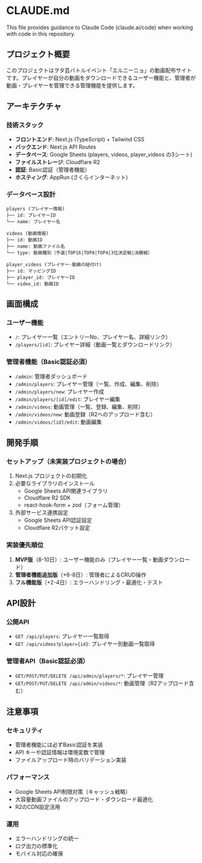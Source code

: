 # CLAUDE.md

This file provides guidance to Claude Code (claude.ai/code) when working with code in this repository.

## プロジェクト概要

このプロジェクトはヲタ芸バトルイベント「エルニーニョ」の動画配布サイトです。プレイヤーが自分の動画をダウンロードできるユーザー機能と、管理者が動画・プレイヤーを管理できる管理機能を提供します。

## アーキテクチャ

### 技術スタック
- **フロントエンド**: Next.js (TypeScript) + Tailwind CSS
- **バックエンド**: Next.js API Routes
- **データベース**: Google Sheets (players, videos, player_videos の3シート)
- **ファイルストレージ**: Cloudflare R2
- **認証**: Basic認証（管理者機能）
- **ホスティング**: AppRun (さくらインターネット)

### データベース設計
```
players (プレイヤー情報)
├── id: プレイヤーID
└── name: プレイヤー名

videos (動画情報)
├── id: 動画ID
├── name: 動画ファイル名
└── type: 動画種別（予選|TOP16|TOP8|TOP4|3位決定戦|決勝戦）

player_videos (プレイヤー-動画の紐付け)
├── id: マッピングID
├── player_id: プレイヤーID
└── video_id: 動画ID
```

## 画面構成

### ユーザー機能
- `/`: プレイヤー一覧（エントリーNo、プレイヤー名、詳細リンク）
- `/players/[id]`: プレイヤー詳細（動画一覧とダウンロードリンク）

### 管理者機能（Basic認証必須）
- `/admin`: 管理者ダッシュボード
- `/admin/players`: プレイヤー管理（一覧、作成、編集、削除）
- `/admin/players/new`: プレイヤー作成
- `/admin/players/[id]/edit`: プレイヤー編集
- `/admin/videos`: 動画管理（一覧、登録、編集、削除）
- `/admin/videos/new`: 動画登録（R2へのアップロード含む）
- `/admin/videos/[id]/edit`: 動画編集

## 開発手順

### セットアップ（未実装プロジェクトの場合）
1. Next.js プロジェクトの初期化
2. 必要なライブラリのインストール
   - Google Sheets API関連ライブラリ
   - Cloudflare R2 SDK
   - react-hook-form + zod（フォーム管理）
3. 外部サービス連携設定
   - Google Sheets API認証設定
   - Cloudflare R2バケット設定

### 実装優先順位
1. **MVP版**（8-10日）: ユーザー機能のみ（プレイヤー一覧・動画ダウンロード）
2. **管理者機能追加版**（+6-8日）: 管理者によるCRUD操作
3. **フル機能版**（+2-4日）: エラーハンドリング・最適化・テスト

## API設計

### 公開API
- `GET /api/players`: プレイヤー一覧取得
- `GET /api/videos?player={id}`: プレイヤー別動画一覧取得

### 管理者API（Basic認証必須）
- `GET/POST/PUT/DELETE /api/admin/players/*`: プレイヤー管理
- `GET/POST/PUT/DELETE /api/admin/videos/*`: 動画管理（R2アップロード含む）

## 注意事項

### セキュリティ
- 管理者機能には必ずBasic認証を実装
- API キーや認証情報は環境変数で管理
- ファイルアップロード時のバリデーション実装

### パフォーマンス
- Google Sheets API制限対策（キャッシュ戦略）
- 大容量動画ファイルのアップロード・ダウンロード最適化
- R2のCDN設定活用

### 運用
- エラーハンドリングの統一
- ログ出力の標準化
- モバイル対応の確保